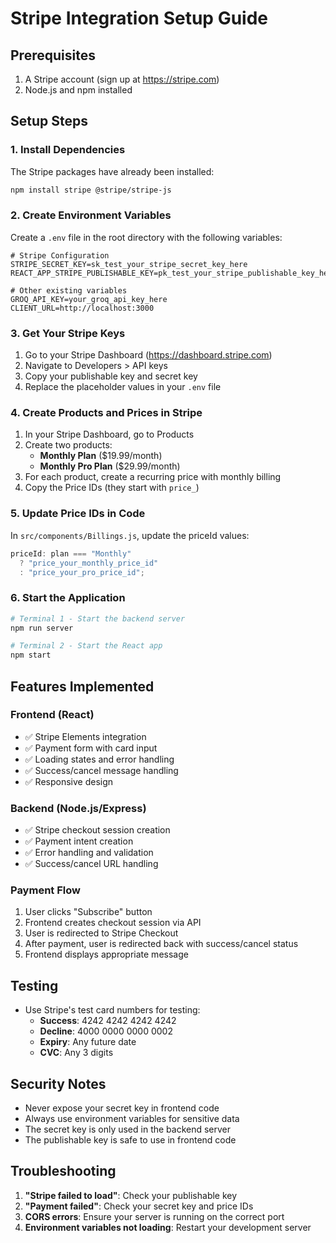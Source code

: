 # Stripe Integration Setup Guide

## Prerequisites

1. A Stripe account (sign up at https://stripe.com)
2. Node.js and npm installed

## Setup Steps

### 1. Install Dependencies

The Stripe packages have already been installed:

```bash
npm install stripe @stripe/stripe-js
```

### 2. Create Environment Variables

Create a `.env` file in the root directory with the following variables:

```env
# Stripe Configuration
STRIPE_SECRET_KEY=sk_test_your_stripe_secret_key_here
REACT_APP_STRIPE_PUBLISHABLE_KEY=pk_test_your_stripe_publishable_key_here

# Other existing variables
GROQ_API_KEY=your_groq_api_key_here
CLIENT_URL=http://localhost:3000
```

### 3. Get Your Stripe Keys

1. Go to your Stripe Dashboard (https://dashboard.stripe.com)
2. Navigate to Developers > API keys
3. Copy your publishable key and secret key
4. Replace the placeholder values in your `.env` file

### 4. Create Products and Prices in Stripe

1. In your Stripe Dashboard, go to Products
2. Create two products:
   - **Monthly Plan** ($19.99/month)
   - **Monthly Pro Plan** ($29.99/month)
3. For each product, create a recurring price with monthly billing
4. Copy the Price IDs (they start with `price_`)

### 5. Update Price IDs in Code

In `src/components/Billings.js`, update the priceId values:

```javascript
priceId: plan === "Monthly"
  ? "price_your_monthly_price_id"
  : "price_your_pro_price_id";
```

### 6. Start the Application

```bash
# Terminal 1 - Start the backend server
npm run server

# Terminal 2 - Start the React app
npm start
```

## Features Implemented

### Frontend (React)

- ✅ Stripe Elements integration
- ✅ Payment form with card input
- ✅ Loading states and error handling
- ✅ Success/cancel message handling
- ✅ Responsive design

### Backend (Node.js/Express)

- ✅ Stripe checkout session creation
- ✅ Payment intent creation
- ✅ Error handling and validation
- ✅ Success/cancel URL handling

### Payment Flow

1. User clicks "Subscribe" button
2. Frontend creates checkout session via API
3. User is redirected to Stripe Checkout
4. After payment, user is redirected back with success/cancel status
5. Frontend displays appropriate message

## Testing

- Use Stripe's test card numbers for testing:
  - **Success**: 4242 4242 4242 4242
  - **Decline**: 4000 0000 0000 0002
  - **Expiry**: Any future date
  - **CVC**: Any 3 digits

## Security Notes

- Never expose your secret key in frontend code
- Always use environment variables for sensitive data
- The secret key is only used in the backend server
- The publishable key is safe to use in frontend code

## Troubleshooting

1. **"Stripe failed to load"**: Check your publishable key
2. **"Payment failed"**: Check your secret key and price IDs
3. **CORS errors**: Ensure your server is running on the correct port
4. **Environment variables not loading**: Restart your development server
